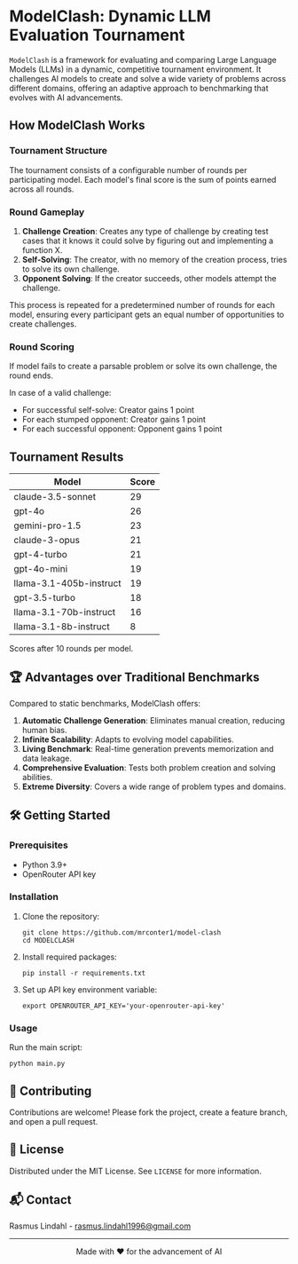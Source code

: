 # ModelClash: Dynamic LLM Evaluation Tournament

`ModelClash` is a framework for evaluating and comparing Large Language Models (LLMs) in a dynamic, competitive tournament environment. It challenges AI models to create and solve a wide variety of problems across different domains, offering an adaptive approach to benchmarking that evolves with AI advancements.

## How ModelClash Works

### Tournament Structure

The tournament consists of a configurable number of rounds per participating model. Each model's final score is the sum of points earned across all rounds.

### Round Gameplay

1. **Challenge Creation**: Creates any type of challenge by creating test cases that it knows it could solve by figuring out and implementing a function X.
2. **Self-Solving**: The creator, with no memory of the creation process, tries to solve its own challenge.
3. **Opponent Solving**: If the creator succeeds, other models attempt the challenge.

This process is repeated for a predetermined number of rounds for each model, ensuring every participant gets an equal number of opportunities to create challenges.

### Round Scoring

If model fails to create a parsable problem or solve its own challenge, the round ends.

In case of a valid challenge:
- For successful self-solve: Creator gains 1 point
- For each stumped opponent: Creator gains 1 point
- For each successful opponent: Opponent gains 1 point

## Tournament Results

| Model                   | Score |
|-------------------------|-------|
| claude-3.5-sonnet       | 29    |
| gpt-4o                  | 26    |
| gemini-pro-1.5          | 23    |
| claude-3-opus           | 21    |
| gpt-4-turbo             | 21    |
| gpt-4o-mini             | 19    |
| llama-3.1-405b-instruct | 19    |
| gpt-3.5-turbo           | 18    |
| llama-3.1-70b-instruct  | 16    |
| llama-3.1-8b-instruct   | 8     |

Scores after 10 rounds per model.

## 🏆 Advantages over Traditional Benchmarks

Compared to static benchmarks, ModelClash offers:

1. **Automatic Challenge Generation**: Eliminates manual creation, reducing human bias.
2. **Infinite Scalability**: Adapts to evolving model capabilities.
3. **Living Benchmark**: Real-time generation prevents memorization and data leakage.
4. **Comprehensive Evaluation**: Tests both problem creation and solving abilities.
5. **Extreme Diversity**: Covers a wide range of problem types and domains.

## 🛠 Getting Started

### Prerequisites

- Python 3.9+
- OpenRouter API key

### Installation

1. Clone the repository:
   ```
   git clone https://github.com/mrconter1/model-clash
   cd MODELCLASH
   ```

2. Install required packages:
   ```
   pip install -r requirements.txt
   ```

3. Set up API key environment variable:
   ```
   export OPENROUTER_API_KEY='your-openrouter-api-key'
   ```

### Usage

Run the main script:

```
python main.py
```

## 🤝 Contributing

Contributions are welcome! Please fork the project, create a feature branch, and open a pull request.

## 📜 License

Distributed under the MIT License. See `LICENSE` for more information.

## 📬 Contact

Rasmus Lindahl - rasmus.lindahl1996@gmail.com

---

<p align="center">Made with ❤️ for the advancement of AI</p>
